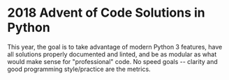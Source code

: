 # 2018 Advent of Code Solutions in Python

This year, the goal is to take advantage of modern Python 3 features, have all solutions properly documented and linted, and be as modular as what would make sense for "professional" code. No speed goals -- clarity and good programming style/practice are the metrics.
